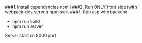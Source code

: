 ###1. Install dependencies
npm i
###2. Run ONLY front side (with webpack-dev-server)
npm start
###3. Run app with backend
- npm run build
- npm run server

Server start on 8000 port
